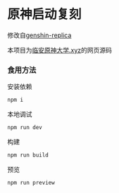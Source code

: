 # 原神启动复刻

修改自[genshin-replica](https://github.com/alphardex/genshin-replica)

本项目为[临安原神大学.xyz](http://xn--miqx5knqfzrc6el67o.xyz/)的网页源码

### 食用方法

安装依赖

```sh
npm i
```

本地调试

```sh
npm run dev
```

构建

```sh
npm run build
```

预览

```sh
npm run preview
```
